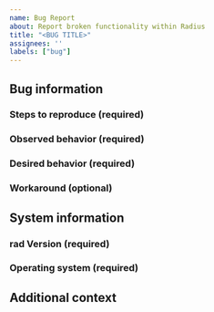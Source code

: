 ```yaml
---
name: Bug Report
about: Report broken functionality within Radius
title: "<BUG TITLE>"
assignees: ''
labels: ["bug"]
---
```


## Bug information

### Steps to reproduce (required)
<!--How can we recreate this bug? Be specific-->

### Observed behavior (required)
<!--What you're experiencing that you believe is a bug-->

<!--If applicable, add screenshots to help explain your problem-->

### Desired behavior (required)
<!--What you're expecting to happen-->

### Workaround (optional)
<!--Have you found a workaround to get you unblocked?-->

## System information

### rad Version (required)
<!--What rad cli version are you running?-->

<!-- PASTE OUTPUT OF `rad version` -->

### Operating system (required)
<!--What operating system (macOS Monterey, Windows 11, etc.) and architecture (x86, x64, arm64, etc.) are you running?-->

<!-- For example: macOS Monterey, M1 chip  -->

## Additional context
<!--Add any other context about the problem here-->
